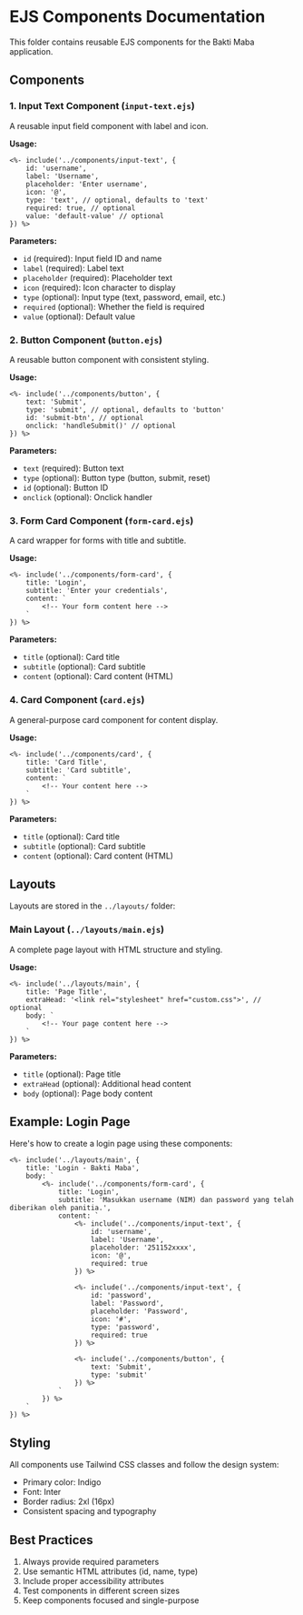 # EJS Components Documentation

This folder contains reusable EJS components for the Bakti Maba application.

## Components

### 1. Input Text Component (`input-text.ejs`)

A reusable input field component with label and icon.

**Usage:**
```ejs
<%- include('../components/input-text', {
    id: 'username',
    label: 'Username',
    placeholder: 'Enter username',
    icon: '@',
    type: 'text', // optional, defaults to 'text'
    required: true, // optional
    value: 'default-value' // optional
}) %>
```

**Parameters:**
- `id` (required): Input field ID and name
- `label` (required): Label text
- `placeholder` (required): Placeholder text
- `icon` (required): Icon character to display
- `type` (optional): Input type (text, password, email, etc.)
- `required` (optional): Whether the field is required
- `value` (optional): Default value

### 2. Button Component (`button.ejs`)

A reusable button component with consistent styling.

**Usage:**
```ejs
<%- include('../components/button', {
    text: 'Submit',
    type: 'submit', // optional, defaults to 'button'
    id: 'submit-btn', // optional
    onclick: 'handleSubmit()' // optional
}) %>
```

**Parameters:**
- `text` (required): Button text
- `type` (optional): Button type (button, submit, reset)
- `id` (optional): Button ID
- `onclick` (optional): Onclick handler

### 3. Form Card Component (`form-card.ejs`)

A card wrapper for forms with title and subtitle.

**Usage:**
```ejs
<%- include('../components/form-card', {
    title: 'Login',
    subtitle: 'Enter your credentials',
    content: `
        <!-- Your form content here -->
    `
}) %>
```

**Parameters:**
- `title` (optional): Card title
- `subtitle` (optional): Card subtitle
- `content` (optional): Card content (HTML)

### 4. Card Component (`card.ejs`)

A general-purpose card component for content display.

**Usage:**
```ejs
<%- include('../components/card', {
    title: 'Card Title',
    subtitle: 'Card subtitle',
    content: `
        <!-- Your content here -->
    `
}) %>
```

**Parameters:**
- `title` (optional): Card title
- `subtitle` (optional): Card subtitle
- `content` (optional): Card content (HTML)

## Layouts

Layouts are stored in the `../layouts/` folder:

### Main Layout (`../layouts/main.ejs`)

A complete page layout with HTML structure and styling.

**Usage:**
```ejs
<%- include('../layouts/main', {
    title: 'Page Title',
    extraHead: '<link rel="stylesheet" href="custom.css">', // optional
    body: `
        <!-- Your page content here -->
    `
}) %>
```

**Parameters:**
- `title` (optional): Page title
- `extraHead` (optional): Additional head content
- `body` (optional): Page body content

## Example: Login Page

Here's how to create a login page using these components:

```ejs
<%- include('../layouts/main', {
    title: 'Login - Bakti Maba',
    body: `
        <%- include('../components/form-card', {
            title: 'Login',
            subtitle: 'Masukkan username (NIM) dan password yang telah diberikan oleh panitia.',
            content: `
                <%- include('../components/input-text', {
                    id: 'username',
                    label: 'Username',
                    placeholder: '251152xxxx',
                    icon: '@',
                    required: true
                }) %>
                
                <%- include('../components/input-text', {
                    id: 'password',
                    label: 'Password',
                    placeholder: 'Password',
                    icon: '#',
                    type: 'password',
                    required: true
                }) %>
                
                <%- include('../components/button', {
                    text: 'Submit',
                    type: 'submit'
                }) %>
            `
        }) %>
    `
}) %>
```

## Styling

All components use Tailwind CSS classes and follow the design system:
- Primary color: Indigo
- Font: Inter
- Border radius: 2xl (16px)
- Consistent spacing and typography

## Best Practices

1. Always provide required parameters
2. Use semantic HTML attributes (id, name, type)
3. Include proper accessibility attributes
4. Test components in different screen sizes
5. Keep components focused and single-purpose 